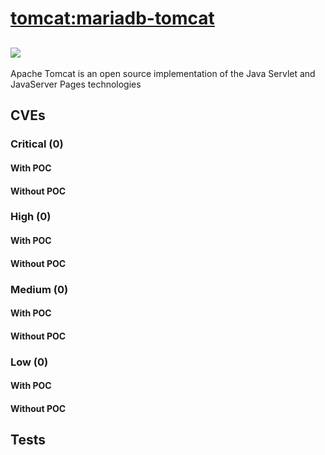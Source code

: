 # [tomcat:mariadb-tomcat](https://hub.docker.com/_/tomcat?tab=tags)
![](https://img.shields.io/static/v1?label=tag&message=mariadb-tomcat&color=blue)
---
<p>
Apache Tomcat is an open source implementation of the Java Servlet and JavaServer Pages technologies
</p>

## CVEs
### Critical (0)
#### With POC

#### Without POC


### High (0)
#### With POC

#### Without POC


### Medium (0)
#### With POC

#### Without POC


### Low (0)
#### With POC

#### Without POC


## Tests
